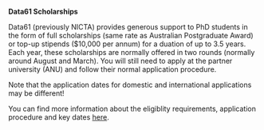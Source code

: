 
**Data61 Scholarships**

Data61 (previously NICTA) provides generous support to PhD students in the form of full scholarships (same rate as Australian Postgraduate Award) or top-up stipends ($10,000 per annum) for a duation of up to 3.5 years. Each year, these scholarships are normally offered in two rounds (normally around August and March). You will still need to apply at the partner university (ANU) and follow their normal application procedure. 

Note that the application dates for domestic and international applications may be different!

You can find more information about the eligiblity requirements, application procedure and key dates [here](http://www.data61.csiro.au/en/Collaborate-with-us/Universities/Data61-Scholarship-Program).


